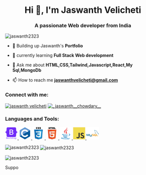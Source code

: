<h1 align="center">Hi 👋, I'm Jaswanth Velicheti</h1>
<h3 align="center">A passionate Web developer from India</h3>

<p align="left"> <img src="https://komarev.com/ghpvc/?username=jaswanth2323&label=Profile%20views&color=0e75b6&style=flat" alt="jaswanth2323" /> </p>

- 🔭 Building up Jaswanth's **Portfolio**

- 🌱  currently learning **Full Stack Web development**

- 💬 Ask me about **HTML,CSS,Tailwind,Javascript,React,My Sql,MongoDb**

- 📫 How to reach me **jaswanthvelicheti@gmail.com**

<h3 align="left">Connect with me:</h3>
<p align="left">
<a href="https://linkedin.com/in/jaswanth velicheti" target="blank"><img align="center" src="https://raw.githubusercontent.com/rahuldkjain/github-profile-readme-generator/master/src/images/icons/Social/linked-in-alt.svg" alt="jaswanth velicheti" height="30" width="40" /></a>
<a href="https://instagram.com/_jaswanth__chowdary__" target="blank"><img align="center" src="https://raw.githubusercontent.com/rahuldkjain/github-profile-readme-generator/master/src/images/icons/Social/instagram.svg" alt="_jaswanth__chowdary__" height="30" width="40" /></a>
</p>

<h3 align="left">Languages and Tools:</h3>
<p align="left"> <a href="https://getbootstrap.com" target="_blank" rel="noreferrer"> <img src="https://raw.githubusercontent.com/devicons/devicon/master/icons/bootstrap/bootstrap-plain-wordmark.svg" alt="bootstrap" width="40" height="40"/> </a> <a href="https://www.cprogramming.com/" target="_blank" rel="noreferrer"> <img src="https://raw.githubusercontent.com/devicons/devicon/master/icons/c/c-original.svg" alt="c" width="40" height="40"/> </a> <a href="https://www.w3schools.com/css/" target="_blank" rel="noreferrer"> <img src="https://raw.githubusercontent.com/devicons/devicon/master/icons/css3/css3-original-wordmark.svg" alt="css3" width="40" height="40"/> </a> <a href="https://www.w3.org/html/" target="_blank" rel="noreferrer"> <img src="https://raw.githubusercontent.com/devicons/devicon/master/icons/html5/html5-original-wordmark.svg" alt="html5" width="40" height="40"/> </a> <a href="https://www.java.com" target="_blank" rel="noreferrer"> <img src="https://raw.githubusercontent.com/devicons/devicon/master/icons/java/java-original.svg" alt="java" width="40" height="40"/> </a> <a href="https://developer.mozilla.org/en-US/docs/Web/JavaScript" target="_blank" rel="noreferrer"> <img src="https://raw.githubusercontent.com/devicons/devicon/master/icons/javascript/javascript-original.svg" alt="javascript" width="40" height="40"/> </a> <a href="https://www.mysql.com/" target="_blank" rel="noreferrer"> <img src="https://raw.githubusercontent.com/devicons/devicon/master/icons/mysql/mysql-original-wordmark.svg" alt="mysql" width="40" height="40"/> </a> </p>

<p><img align="left" src="https://github-readme-stats.vercel.app/api/top-langs?username=jaswanth2323&show_icons=true&locale=en&layout=compact" alt="jaswanth2323" /></p>

<p>&nbsp;<img align="center" src="https://github-readme-stats.vercel.app/api?username=jaswanth2323&show_icons=true&locale=en" alt="jaswanth2323" /></p>

<p><img align="center" src="https://github-readme-streak-stats.herokuapp.com/?user=jaswanth2323&" alt="jaswanth2323" /></p>

Suppo
